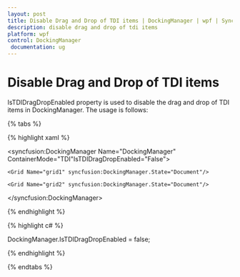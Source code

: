```yaml
---
layout: post
title: Disable Drag and Drop of TDI items | DockingManager | wpf | Syncfusion
description: disable drag and drop of tdi items  
platform: wpf
control: DockingManager
 documentation: ug
---
```


# Disable Drag and Drop of TDI items  

IsTDIDragDropEnabled property is used to disable the drag and drop of TDI items in DockingManager. The usage is follows: 

{% tabs %}

{% highlight xaml %}

<syncfusion:DockingManager Name="DockingManager" ContainerMode="TDI"IsTDIDragDropEnabled="False">   

	<Grid Name="grid1" syncfusion:DockingManager.State="Document"/>   
	
	<Grid Name="grid2" syncfusion:DockingManager.State="Document"/>
	
</syncfusion:DockingManager>

{% endhighlight  %}

{% highlight c# %}

DockingManager.IsTDIDragDropEnabled = false;

{% endhighlight  %}

{% endtabs %}
